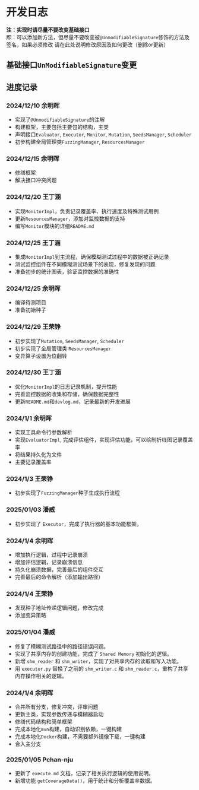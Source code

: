 # 开发日志
**注：实现时请尽量不要改变基础接口**
<br>
即：可以添加新方法，但尽量不要改变被`@UnmodifiableSignature`修饰的方法及签名，如果必须修改
请在此处说明修改原因及如何更改（删除or更新）
## 基础接口`UnModifiableSignature`变更


## 进度记录
### 2024/12/10   余明晖
- 实现了`@UnmodifiableSignature`的注解
- 构建框架，主要包括主要包的结构，主类
- 声明接口`Evaluator`, `Executor`, `Monitor`, `Mutation`, `SeedsManager`, `Scheduler`
- 初步构建全局管理类`FuzzingManager`, `ResourcesManager`

### 2024/12/15 余明晖
- 修缮框架
- 解决接口冲突问题

### 2024/12/20   王丁涵
- 实现`MonitorImpl`，负责记录覆盖率、执行速度及特殊测试用例
- 更新`ResourcesManager`，添加对监控数据的支持
- 编写`Monitor`模块的详细`README.md`

### 2024/12/25   王丁涵
- 集成`MonitorImpl`到主流程，确保模糊测试过程中的数据被正确记录
- 测试监控组件在不同模糊测试场景下的表现，修复发现的问题
- 准备初步的统计图表，验证监控数据的准确性

### 2024/12/25 余明晖
- 编译待测项目
- 准备初始种子

### 2024/12/29   王荣铮
- 初步实现了`Mutation`, `SeedsManager`, `Scheduler`
- 初步实现了全局管理类 `ResourcesManager`
- 变异算子设置为位翻转

### 2024/12/30   王丁涵
- 优化`MonitorImpl`的日志记录机制，提升性能
- 完善监控数据的收集和存储，确保数据完整性
- 更新`README.md`和`devlog.md`，记录最新的开发进展

### 2024/1/1 余明晖
- 实现工具命令行参数解析
- 实现`EvaluatorImpl`, 完成评估组件，实现评估功能，可以绘制折线图记录覆盖率
- 将结果持久化为文件
- 主要记录覆盖率

### 2024/1/3  王荣铮
- 初步实现了`FuzzingManager`种子生成执行流程

### 2025/01/03  潘威
- 初步实现了 `Executor`，完成了执行器的基本功能框架。

### 2024/1/4 余明晖
- 增加执行逻辑，过程中记录崩溃
- 增加评估逻辑，记录崩溃信息
- 持久化崩溃数据，完善最后的组件交互
- 完善最后的命令解析（添加输出路径）

### 2024/1/4 王荣铮
- 发现种子地址传递逻辑问题，修改完成
- 添加变异策略

### 2025/01/04  潘威
- 修复了模糊测试路径中的路径错误问题。
- 实现了共享内存的创建功能，完成了 `Shared Memory` 初始化的逻辑。
- 新增 `shm_reader` 和 `shm_writer`，实现了对共享内存的读取和写入功能。
- 用 `executor.py` 替换了之前的 `shm_writer.c` 和 `shm_reader.c`，重构了共享内存操作相关的逻辑。

### 2024/1/4   余明晖
- 合并所有分支，修复冲突，评审问题
- 更新主类，实现参数传递与模糊器启动
- 修缮代码结构和简单框架
- 完成本地化`mvn`构建，自动识别依赖，一键构建
- 完成本地化`Docker`构建，不需要额外镜像下载，一键构建
- 合入主分支

### 2025/01/05  Pchan-nju
- 更新了 `execute.md` 文档，记录了相关执行逻辑的使用说明。
- 新增功能 `getCoverageData()`，用于统计和分析覆盖率数据。